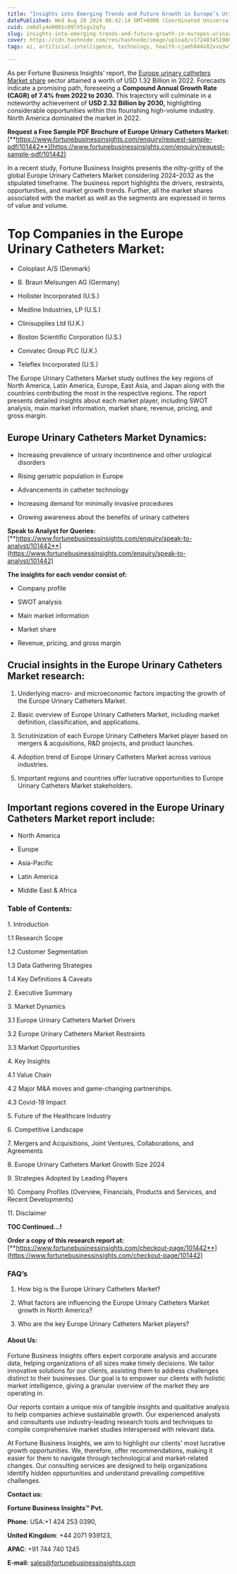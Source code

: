 ```yaml
---
title: "Insights into Emerging Trends and Future Growth in Europe’s Urinary Catheters Market"
datePublished: Wed Aug 28 2024 08:42:14 GMT+0000 (Coordinated Universal Time)
cuid: cm0dly4e0001c09lh5igv2qfu
slug: insights-into-emerging-trends-and-future-growth-in-europes-urinary-catheters-market
cover: https://cdn.hashnode.com/res/hashnode/image/upload/v1724834519085/59a22d67-4b7a-4c78-aba8-c8993047730c.png
tags: ai, artificial-intelligence, technology, health-cjaeh844x02vvo3wtj5r2s75q, healthcare

---
```


As per Fortune Business Insights’ report, the [Europe urinary catheters Market share](https://www.fortunebusinessinsights.com/industry-reports/europe-urinary-catheters-market-101442) sector attained a worth of USD 1.32 Billion in 2022. Forecasts indicate a promising path, foreseeing a **Compound Annual Growth Rate (CAGR) of 7.4% from 2022 to 2030.** This trajectory will culminate in a noteworthy achievement of **USD 2.32 Billion by 2030,** highlighting considerable opportunities within this flourishing high-volume industry. North America dominated the market in 2022.

**Request a Free Sample PDF Brochure of Europe Urinary Catheters Market:** [**https://www.fortunebusinessinsights.com/enquiry/request-sample-pdf/101442**](https://www.fortunebusinessinsights.com/enquiry/request-sample-pdf/101442)

In a recent study, Fortune Business Insights presents the nitty-gritty of the global Europe Urinary Catheters Market considering 2024–2032 as the stipulated timeframe. The business report highlights the drivers, restraints, opportunities, and market growth trends. Further, all the market shares associated with the market as well as the segments are expressed in terms of value and volume.

# **Top Companies in the Europe Urinary Catheters Market:**

* Coloplast A/S (Denmark)
    
* B. Braun Melsungen AG (Germany)
    
* Hollister Incorporated (U.S.)
    
* Medline Industries, LP (U.S.)
    
* Clinisupplies Ltd (U.K.)
    
* Boston Scientific Corporation (U.S.)
    
* Convatec Group PLC (U.K.)
    
* Teleflex Incorporated (U.S.)
    

The Europe Urinary Catheters Market study outlines the key regions of North America, Latin America, Europe, East Asia, and Japan along with the countries contributing the most in the respective regions. The report presents detailed insights about each market player, including SWOT analysis, main market information, market share, revenue, pricing, and gross margin.

## Europe Urinary Catheters Market **Dynamics**:

* Increasing prevalence of urinary incontinence and other urological disorders
    
* Rising geriatric population in Europe
    
* Advancements in catheter technology
    
* Increasing demand for minimally invasive procedures
    
* Growing awareness about the benefits of urinary catheters
    

**Speak to Analyst for Queries:** [**https://www.fortunebusinessinsights.com/enquiry/speak-to-analyst/101442**](https://www.fortunebusinessinsights.com/enquiry/speak-to-analyst/101442)

**The insights for each vendor consist of:**

* Company profile
    
* SWOT analysis
    
* Main market information
    
* Market share
    
* Revenue, pricing, and gross margin
    

## **Crucial insights in the Europe Urinary Catheters Market research:**

1. Underlying macro- and microeconomic factors impacting the growth of the Europe Urinary Catheters Market.
    
2. Basic overview of Europe Urinary Catheters Market, including market definition, classification, and applications.
    
3. Scrutinization of each Europe Urinary Catheters Market player based on mergers & acquisitions, R&D projects, and product launches.
    
4. Adoption trend of Europe Urinary Catheters Market across various industries.
    
5. Important regions and countries offer lucrative opportunities to Europe Urinary Catheters Market stakeholders.
    

## **Important regions covered in the Europe Urinary Catheters Market report include:**

* North America
    
* Europe
    
* Asia-Pacific
    
* Latin America
    
* Middle East & Africa
    

### **Table of Contents:**

1\. Introduction

1.1 Research Scope

1.2 Customer Segmentation

1.3 Data Gathering Strategies

1.4 Key Definitions & Caveats

2\. Executive Summary

3\. Market Dynamics

3.1 Europe Urinary Catheters Market Drivers

3.2 Europe Urinary Catheters Market Restraints

3.3 Market Opportunities

4\. Key Insights

4.1 Value Chain

4.2 Major M&A moves and game-changing partnerships.

4.3 Covid-19 Impact

5\. Future of the Healthcare Industry

6\. Competitive Landscape

7\. Mergers and Acquisitions, Joint Ventures, Collaborations, and Agreements

8\. Europe Urinary Catheters Market Growth Size 2024

9\. Strategies Adopted by Leading Players

10\. Company Profiles (Overview, Financials, Products and Services, and Recent Developments)

11\. Disclaimer

**TOC Continued…!**

**Order a copy of this research report at:** [**https://www.fortunebusinessinsights.com/checkout-page/101442**](https://www.fortunebusinessinsights.com/checkout-page/101442)

### **FAQ’s**

1. How big is the Europe Urinary Catheters Market?
    
2. What factors are influencing the Europe Urinary Catheters Market growth in North America?
    
3. Who are the key Europe Urinary Catheters Market players?
    

#### **About Us:**

Fortune Business Insights offers expert corporate analysis and accurate data, helping organizations of all sizes make timely decisions. We tailor innovative solutions for our clients, assisting them to address challenges distinct to their businesses. Our goal is to empower our clients with holistic market intelligence, giving a granular overview of the market they are operating in.

Our reports contain a unique mix of tangible insights and qualitative analysis to help companies achieve sustainable growth. Our experienced analysts and consultants use industry-leading research tools and techniques to compile comprehensive market studies interspersed with relevant data.

At Fortune Business Insights, we aim to highlight our clients' most lucrative growth opportunities. We, therefore, offer recommendations, making it easier for them to navigate through technological and market-related changes. Our consulting services are designed to help organizations identify hidden opportunities and understand prevailing competitive challenges.

**Contact us:**

**Fortune Business Insights™ Pvt.**

**Phone**: USA:+1 424 253 0390,

**United Kingdom**: +44 2071 939123,

**APAC**: +91 744 740 1245

**E-mail:** [sales@fortunebusinessinsights.com](mailto:sales@fortunebusinessinsights.com)